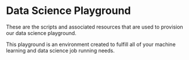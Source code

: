 # Data Science Playground

These are the scripts and associated resources that are used to provision our data science playground.

This playground is an environment created to fulfill all of your machine learning and data science job running needs.
